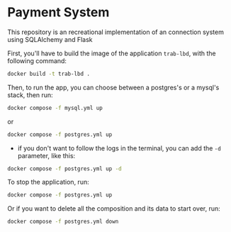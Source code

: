# Payment System

This repository is an recreational implementation of an connection system using SQLAlchemy and Flask

First, you'll have to build the image of the application `trab-lbd`, with the following command:
````sh
docker build -t trab-lbd .
````
Then, to run the app, you can choose between a postgres's or a mysql's stack, then run: 
````sh
docker compose -f mysql.yml up
````
or 
````sh
docker compose -f postgres.yml up
````
- if you don't want to follow the logs in the terminal, you can add the `-d` parameter, like this:
````sh
docker compose -f postgres.yml up -d
````

To stop the application, run:
````sh
docker compose -f postgres.yml up
````

Or if you want to delete all the composition and its data to start over, run:
````sh
docker compose -f postgres.yml down
````
